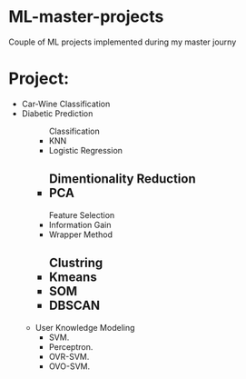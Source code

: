 <h1> ML-master-projects</h1>
Couple of ML projects implemented during my master journy 


<h1> Project: </h1>
<ul>
<li>
Car-Wine Classification
<li>
Diabetic Prediction
<ul>
  <ul>
  Classification
  <li>
  KNN
  <li>
  Logistic Regression
  </ul>
  <ul>
  <h2> Dimentionality Reduction
  <li>
  PCA 
  </ul>
  <ul>
  Feature Selection
  <li>
  Information Gain
  <li>
  Wrapper Method
  </ul>
  <ul>
  <h2>Clustring
  <li>
  Kmeans
  <li>
  SOM
  <li>
  DBSCAN
  </ul>
<li>
User Knowledge Modeling
  <ul>
  <li>
  SVM.
  <li>
  Perceptron.
  <li>
  OVR-SVM.
  <li>
  OVO-SVM.
  </ul>
</ul>
